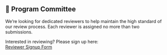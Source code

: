## 📝 <a id="pc"></a> Program Committee

We’re looking for dedicated reviewers to help maintain the high standard of our review process. Each reviewer is assigned no more than two submissions.  

Interested in reviewing? Please sign up here:  
[Reviewer Signup Form](https://docs.google.com/forms/d/e/1FAIpQLScknm1maEyFuSNxqDqzWcYkaIOwbQbVigPzNwFJPzl-c15miw/viewform?usp=header)

